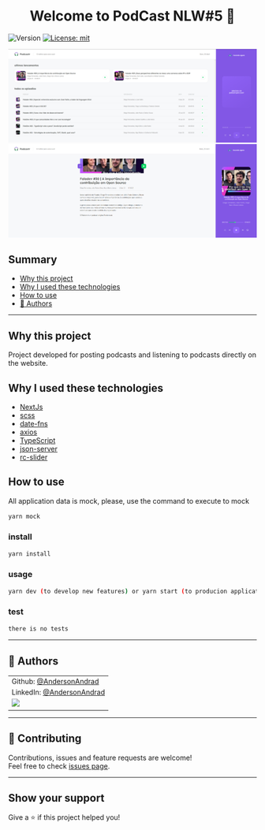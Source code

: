 <h1 align="center">Welcome to PodCast NLW#5 👋</h1>
<p>
  <img alt="Version" src="https://img.shields.io/badge/version-0.0.1-blue.svg?cacheSeconds=2592000" />
  <a href="#" target="_blank">
    <img alt="License: mit" src="https://img.shields.io/badge/License-mit-yellow.svg" />
  </a>
</p>

<img alt="Version" src="https://github.com/AndersonAndrad/study-nlw5-reactjs/blob/main/images-documentation/home.png" />
<img alt="Version" src="https://github.com/AndersonAndrad/study-nlw5-reactjs/blob/main/images-documentation/podcast-onplay.png" />


## Summary

- [Why this project](#why-this-project)
- [Why I used these technologies](#why-i-used-these-technologies)
- [How to use](#how-to-use)
- [👤 Authors](#👤-Authors)

---------------------------------------

## Why this project

Project developed for posting podcasts and listening to podcasts directly on the website.

## Why I used these technologies

- [NextJs](https://nextjs.org/)
- [scss](https://sass-lang.com/)
- [date-fns](https://date-fns.org/)
- [axios](https://github.com/axios/axios)
- [TypeScript](https://www.typescriptlang.org/)
- [json-server](https://www.npmjs.com/package/json-server)
- [rc-slider](https://www.npmjs.com/package/rc-slider)

## How to use

All application data is mock, please, use the command to execute to mock

```sh
yarn mock
```

### install

```sh
yarn install
```

### usage

```sh
yarn dev (to develop new features) or yarn start (to producion application)
```

### test

```sh
there is no tests
```

-----------------------

## 👤 Authors

|                                                              |
| :----------------------------------------------------------- |
| Github: [@AndersonAndrad](https://github.com/AndersonAndrad) |
| LinkedIn: [@AndersonAndrad](https://linkedin.com/in/AndersonAndrad) |
| <img src="https://avatars0.githubusercontent.com/u/31743641?s=400&u=b6d9e1c428279846440325b0fae90f4b9c4d1d98&v=4" width="110"> |

--------------

## 🤝 Contributing

Contributions, issues and feature requests are welcome!<br />Feel free to check [issues page](https://github.com/AndersonAndrad/study-nlw5-reactjs/issues). 

------------------------------

## Show your support

Give a ⭐️ if this project helped you!
